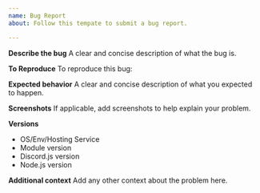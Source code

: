 ```yaml
---
name: Bug Report
about: Follow this tempate to submit a bug report.

---
```


**Describe the bug**
A clear and concise description of what the bug is.

**To Reproduce**
To reproduce this bug:

**Expected behavior**
A clear and concise description of what you expected to happen.

**Screenshots**
If applicable, add screenshots to help explain your problem.

**Versions**
- OS/Env/Hosting Service
- Module version
- Discord.js version
- Node.js version

**Additional context**
Add any other context about the problem here.
